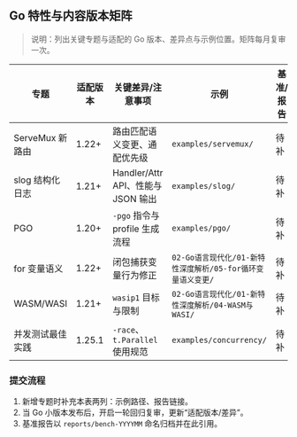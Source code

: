 
## Go 特性与内容版本矩阵

> 说明：列出关键专题与适配的 Go 版本、差异点与示例位置。矩阵每月复审一次。

| 专题 | 适配版本 | 关键差异/注意事项 | 示例 | 基准/报告 |
|---|---|---|---|---|
| ServeMux 新路由 | 1.22+ | 路由匹配语义变更、通配优先级 | `examples/servemux/` | 待补 |
| slog 结构化日志 | 1.21+ | Handler/Attr API、性能与 JSON 输出 | `examples/slog/` | 待补 |
| PGO | 1.20+ | `-pgo` 指令与 profile 生成流程 | `examples/pgo/` | 待补 |
| for 变量语义 | 1.22+ | 闭包捕获变量行为修正 | `02-Go语言现代化/01-新特性深度解析/05-for循环变量语义变更/` | 待补 |
| WASM/WASI | 1.21+ | `wasip1` 目标与限制 | `02-Go语言现代化/01-新特性深度解析/04-WASM与WASI/` | 待补 |
| 并发测试最佳实践 | 1.25.1 | `-race`、`t.Parallel` 使用规范 | `examples/concurrency/` | 待补 |

### 提交流程

1. 新增专题时补充本表两列：示例路径、报告链接。
2. 当 Go 小版本发布后，开启一轮回归复审，更新“适配版本/差异”。
3. 基准报告以 `reports/bench-YYYYMM` 命名归档并在此引用。
